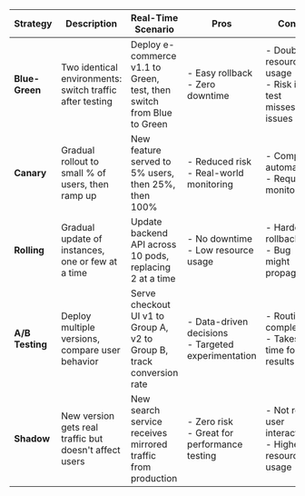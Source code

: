 | **Strategy**     | **Description**                                                                 | **Real-Time Scenario**                                                                                              | **Pros**                                                                 | **Cons**                                                                 | **Best Use Case**                               | **Risk Level** | **Complexity** |
|------------------|---------------------------------------------------------------------------------|-----------------------------------------------------------------------------------------------------------------------|--------------------------------------------------------------------------|-------------------------------------------------------------------------|--------------------------------------------------|----------------|----------------|
| **Blue-Green**   | Two identical environments: switch traffic after testing                        | Deploy e-commerce v1.1 to Green, test, then switch from Blue to Green                                                | - Easy rollback<br>- Zero downtime                                       | - Double resource usage<br>- Risk if test misses issues                 | Quick rollback and low-risk deployments         | Medium         | Low            |
| **Canary**       | Gradual rollout to small % of users, then ramp up                               | New feature served to 5% users, then 25%, then 100%                                                                  | - Reduced risk<br>- Real-world monitoring                                | - Complex automation<br>- Requires monitoring                          | Controlled real-user exposure                   | Low            | Medium         |
| **Rolling**      | Gradual update of instances, one or few at a time                               | Update backend API across 10 pods, replacing 2 at a time                                                             | - No downtime<br>- Low resource usage                                     | - Harder rollback<br>- Bug might propagate                             | Frequent, small updates                          | Medium         | Low            |
| **A/B Testing**  | Deploy multiple versions, compare user behavior                                 | Serve checkout UI v1 to Group A, v2 to Group B, track conversion rate                                               | - Data-driven decisions<br>- Targeted experimentation                    | - Routing complexity<br>- Takes time for results                       | UI/UX and feature comparison testing             | Low            | High           |
| **Shadow**       | New version gets real traffic but doesn't affect users                          | New search service receives mirrored traffic from production                                                         | - Zero risk<br>- Great for performance testing                           | - Not real user interaction<br>- Higher resource usage                 | Performance/load testing in production conditions| Very Low       | Medium         |
